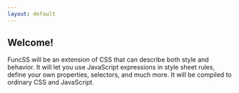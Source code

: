 ```yaml
---
layout: default
---
```


## Welcome!

FuncSS will be an extension of CSS that can describe both style and behavior. It will let you use JavaScript expressions in style sheet rules, define your own properties, selectors, and much more. It will be compiled to ordinary CSS and JavaScript.


